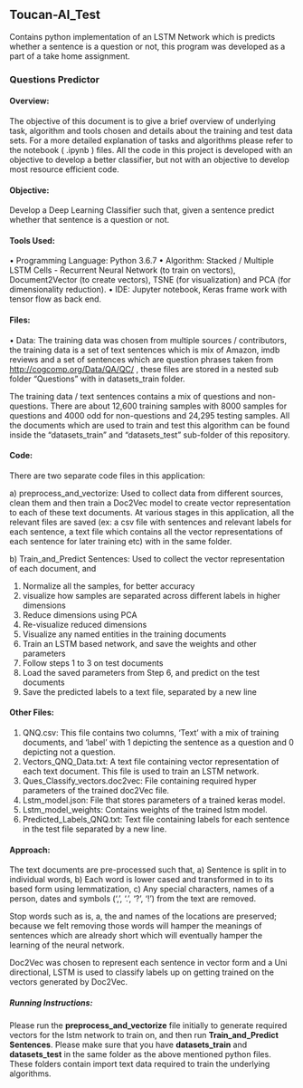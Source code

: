 ## Toucan-AI_Test
  Contains python implementation of an LSTM Network which is predicts whether a sentence is a question or not, this program was        developed as a part of a take home assignment.


### Questions Predictor

#### Overview: 
  The objective of this document is to give a brief overview of underlying task, algorithm and tools chosen and details about the training and test data sets. For a more detailed explanation of tasks and algorithms please refer to the notebook ( .ipynb ) files. All the code in this project is developed with an objective to develop a better classifier, but not with an objective to develop most resource efficient code.

#### Objective:

  Develop a Deep Learning Classifier such that, given a sentence predict whether that sentence is a question or not.

#### Tools Used:
  •	Programming Language:  Python 3.6.7
  •	Algorithm: Stacked / Multiple LSTM Cells - Recurrent Neural Network (to train on vectors), 
  Document2Vector (to create vectors), 
  TSNE (for visualization) and PCA (for dimensionality reduction).
  •	IDE: Jupyter notebook, Keras frame work with tensor flow as back end.

#### Files:
  •	Data:  The training data was chosen from multiple sources / contributors, the training data is a set of text sentences which is mix of Amazon, imdb reviews and a set of sentences which are question phrases taken from http://cogcomp.org/Data/QA/QC/   , these files are stored in a nested sub folder “Questions” with in datasets_train folder. 

  The training data / text sentences contains a mix of questions and non-questions. There are about 12,600 training samples with 8000 samples for questions and 4000 odd for non-questions and 24,295 testing samples.
  All the documents which are used to train and test this algorithm can be found inside the “datasets_train” and “datasets_test” sub-folder of this repository. 


#### Code: 

  There are two separate code files in this application: 
  
  a)	preprocess_and_vectorize: Used to collect data from different sources, clean them and then train a Doc2Vec model to create vector representation to each of these text documents. At various stages in this application, all the relevant files are saved (ex: a csv file with sentences and relevant labels for each sentence, a text file which contains all the vector representations of each sentence for later training etc) with in the same folder.

  b)	Train_and_Predict Sentences: Used to collect the vector representation of each document, and
  1.	Normalize all the samples, for better accuracy 
  2.	visualize how samples are separated across different labels in higher dimensions
  3.	Reduce dimensions using PCA
  4.	Re-visualize reduced dimensions
  5.	Visualize any named entities in the training documents
  6.	Train an LSTM based network, and save the weights and other parameters
  7.	Follow steps 1 to 3 on test documents 
  8.	Load the saved parameters from Step 6, and predict on the test documents
  9.	Save the predicted labels to a text file, separated by a new line

#### Other Files: 
  1.	QNQ.csv: This file contains two columns, ‘Text’ with a mix of training documents, and ‘label’ with 1 depicting the sentence as a question and 0 depicting not a question.
  2.	Vectors_QNQ_Data.txt:  A text file containing vector representation of each text document. This file is used to train an LSTM network.
  3.	Ques_Classify_vectors.doc2vec: File containing required hyper parameters of the trained doc2Vec file.
  4.	Lstm_model.json: File that stores parameters of a trained keras model.
  5.	Lstm_model_weights: Contains weights of the trained lstm model.
  6.	Predicted_Labels_QNQ.txt: Text file containing labels for each sentence  in the test file separated by a new line.






#### Approach: 
  The text documents are pre-processed such that,
  a)	Sentence is split in to individual words,
  b)	Each word is lower cased and transformed in to its based form using lemmatization,
  c)	Any special characters, names of a person, dates and symbols (‘,’, ‘.’, ‘?’, ‘!’) from the text are removed.

  Stop words such as is, a, the and names of the locations are preserved; because we felt removing those words will hamper the meanings of sentences which are already short which will eventually hamper the learning of the neural network.

  Doc2Vec was chosen to represent each sentence in vector form and a Uni directional, LSTM is used to classify labels up on getting trained on the vectors generated by Doc2Vec.




##### Running Instructions:

  Please run the **preprocess_and_vectorize** file initially to generate required vectors for the lstm network to train on, and then run 
 **Train_and_Predict Sentences**. Please make sure that you have **datasets_train** and **datasets_test** in the same folder as the     above mentioned python files. These folders contain import text data required to train the underlying algorithms.



